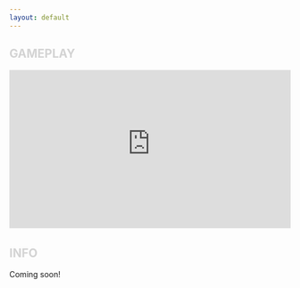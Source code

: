 ```yaml
---
layout: default
---
```


<!--based on https://embedresponsively.com/ -->
<style>
  .embed-container {
    position: relative;
    padding-bottom: 56.25%;
    height: 0;
    overflow: hidden;
    max-width: 100%;
  }
  .embed-container iframe,
  .embed-container object,
  .embed-container embed {
    position: absolute;
    top: 0;
    left: 0;
    width: 100%;
    height: 100%;
  }
</style>
<h2 style="color: lightgrey">GAMEPLAY</h2>
<div class="embed-container">
  <iframe
    width="88%"
    height="200%"
    src="https://www.youtube-nocookie.com/embed/_XZnipQivmM?controls=0"
    frameborder="0"
    allow="accelerometer; autoplay; encrypted-media; gyroscope; picture-in-picture"
    allowfullscreen
  ></iframe>
</div>

<h2 style="color: lightgrey; margin-top: 2rem">INFO</h2>
Coming soon!
